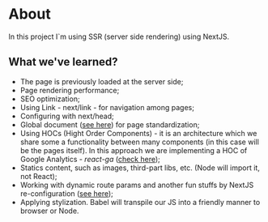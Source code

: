 # About

In this project I`m using SSR (server side rendering) using NextJS.

## What we've learned?

- The page is previously loaded at the server side;
- Page rendering performance;
- SEO optimization;
- Using Link - next/link - for navigation among pages;
- Configuring <head> with next/head;
- Global document ([see here](./pages/_document.js)) for page standardization;
- Using HOCs (Hight Order Components) - it is an architecture which we share some a functionality between many components (in this case will be the pages itself). In this approach we are implementing a HOC of Google Analytics - *react-ga* ([check here](./src/hocs/withAnalytics.js));
- Statics content, such as images, third-part libs, etc. (Node will import it, not React);
- Working with dynamic route params and another fun stuffs by NextJS re-configuration ([see here](./server.js));
- Applying stylization. Babel will transpile our JS into a friendly manner to browser or Node.
